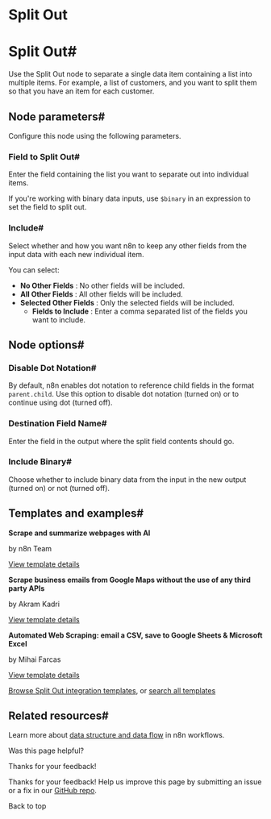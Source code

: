 # Split Out

[ ](https://github.com/n8n-io/n8n-docs/edit/main/docs/integrations/builtin/core-nodes/n8n-nodes-base.splitout.md "Edit this page")

# Split Out#

Use the Split Out node to separate a single data item containing a list into multiple items. For example, a list of customers, and you want to split them so that you have an item for each customer.

## Node parameters#

Configure this node using the following parameters.

### Field to Split Out#

Enter the field containing the list you want to separate out into individual items.

If you're working with binary data inputs, use `$binary` in an expression to set the field to split out.

### Include#

Select whether and how you want n8n to keep any other fields from the input data with each new individual item.

You can select:

  * **No Other Fields** : No other fields will be included.
  * **All Other Fields** : All other fields will be included.
  * **Selected Other Fields** : Only the selected fields will be included.
    * **Fields to Include** : Enter a comma separated list of the fields you want to include.



## Node options#

### Disable Dot Notation#

By default, n8n enables dot notation to reference child fields in the format `parent.child`. Use this option to disable dot notation (turned on) or to continue using dot (turned off).

### Destination Field Name#

Enter the field in the output where the split field contents should go.

### Include Binary#

Choose whether to include binary data from the input in the new output (turned on) or not (turned off).

## Templates and examples#

**Scrape and summarize webpages with AI**

by n8n Team

[View template details](https://n8n.io/workflows/1951-scrape-and-summarize-webpages-with-ai/)

**Scrape business emails from Google Maps without the use of any third party APIs**

by Akram Kadri

[View template details](https://n8n.io/workflows/2567-scrape-business-emails-from-google-maps-without-the-use-of-any-third-party-apis/)

**Automated Web Scraping: email a CSV, save to Google Sheets & Microsoft Excel**

by Mihai Farcas

[View template details](https://n8n.io/workflows/2275-automated-web-scraping-email-a-csv-save-to-google-sheets-and-microsoft-excel/)

[Browse Split Out integration templates](https://n8n.io/integrations/split-out/), or [search all templates](https://n8n.io/workflows/)

## Related resources#

Learn more about [data structure and data flow](../../../../data/) in n8n workflows.

Was this page helpful? 

Thanks for your feedback! 

Thanks for your feedback! Help us improve this page by submitting an issue or a fix in our [GitHub repo](https://github.com/n8n-io/n8n-docs). 

Back to top 
